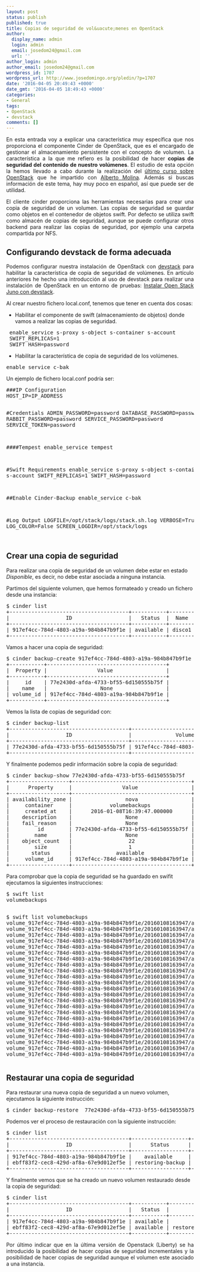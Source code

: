 ```yaml
---
layout: post
status: publish
published: true
title: Copias de seguridad de vol&uacute;menes en OpenStack
author:
  display_name: admin
  login: admin
  email: josedom24@gmail.com
  url: ''
author_login: admin
author_email: josedom24@gmail.com
wordpress_id: 1707
wordpress_url: http://www.josedomingo.org/pledin/?p=1707
date: '2016-04-05 20:49:43 +0000'
date_gmt: '2016-04-05 18:49:43 +0000'
categories:
- General
tags:
- OpenStack
- devstack
comments: []
---
```

<p style="text-align: justify;">En esta entrada voy a explicar una caracter&iacute;stica muy espec&iacute;fica que nos proporciona el componente Cinder de OpenStack, que es el encargado de gestionar el almacenamiento persistente con el concepto de volumen. La caracter&iacute;stica a la que me refiero es la posibilidad de hacer <strong>copias de seguridad del contenido de nuestro vol&uacute;menes</strong>. El estudio de esta opci&oacute;n la hemos llevado a cabo durante la realizaci&oacute;n del <a href="http://iesgn.github.io/emergya">&uacute;ltimo curso sobre OpenStack</a> que he impartido con <a href="http://albertomolina.wordpress.com/">Alberto Molina</a>. Adem&aacute;s si buscas informaci&oacute;n de este tema, hay muy poco en espa&ntilde;ol, as&iacute; que puede ser de utilidad.</p>
<p style="text-align: justify;">El cliente cinder proporciona las herramientas necesarias para crear una copia de seguridad de un volumen. Las copias de seguridad se guardar como objetos en el contenedor de objetos swift. Por defecto se utiliza swift como almac&eacute;n de copias de seguridad, aunque se puede configurar otros backend para realizar las copias de seguridad, por ejemplo una carpeta compartida por NFS.</p>
<h2>Configurando devstack de forma adecuada</h2>
<p style="text-align: justify;">Podemos configurar nuestra instalaci&oacute;n de OpenStack con <a href="http://docs.openstack.org/developer/devstack/">devstack</a> para habilitar la caracter&iacute;stica de copia de seguridad de vol&uacute;menes. En art&iacute;culo anteriores he hecho una introducci&oacute;n al uso de devstack para realizar una instalaci&oacute;n de OpenStack en un entorno de pruebas: <a href="http://www.josedomingo.org/pledin/2014/11/instalar-open-stack-juno-con-devstack/">Instalar Open Stack Juno con devstack</a>.</p>
<p>Al crear nuestro fichero local.conf, tenemos que tener en cuenta dos cosas:</p>
<ul>
<li>Habilitar el componente de swift (almacenamiento de objetos) donde vamos a realizar las copias de seguridad.</li>
</ul>
<pre> enable_service s-proxy s-object s-container s-account
 SWIFT_REPLICAS=1
 SWIFT_HASH=password</pre>
<ul>
<li>Habilitar la caracter&iacute;stica de copia de seguridad de los vol&uacute;menes.</li>
</ul>
<pre>enable_service c-bak
</pre>
<p><!--more-->Un ejemplo de fichero local.conf podr&iacute;a ser:</p>
<pre>###IP Configuration
HOST_IP=IP_ADDRESS

#Credentials
ADMIN_PASSWORD=password
DATABASE_PASSWORD=password
RABBIT_PASSWORD=password
SERVICE_PASSWORD=password
SERVICE_TOKEN=password

####Tempest
enable_service tempest

#Swift Requirements
enable_service s-proxy s-object s-container s-account
SWIFT_REPLICAS=1
SWIFT_HASH=password

##Enable Cinder-Backup
enable_service c-bak

#Log Output
LOGFILE=/opt/stack/logs/stack.sh.log
VERBOSE=True
LOG_COLOR=False
SCREEN_LOGDIR=/opt/stack/logs

</pre>
<h2 id="crear-una-copia-de-seguridad">Crear una copia de seguridad</h2>
<p>Para realizar una copia de seguridad de un volumen debe estar en estado <em>Disponible</em>, es decir, no debe estar asociada a ninguna instancia.</p>
<p>Partimos del siguiente volumen, que hemos formateado y creado un fichero desde una instancia:</p>
<pre>$ cinder list
+--------------------------------------+-----------+--------+------+-------------+----------+-------------+
|                  ID                  |   Status  |  Name  | Size | Volume Type | Bootable | Attached to |
+--------------------------------------+-----------+--------+------+-------------+----------+-------------+
| 917ef4cc-784d-4803-a19a-984b847b9f1e | available | disco1 |  1   | lvmdriver-1 |  false   |             |
+--------------------------------------+-----------+--------+------+-------------+----------+-------------+
</pre>
<p>Vamos a hacer una copia de seguridad:</p>
<pre>$ cinder backup-create 917ef4cc-784d-4803-a19a-984b847b9f1e
+-----------+--------------------------------------+
|  Property |                Value                 |
+-----------+--------------------------------------+
|     id    | 77e2430d-afda-4733-bf55-6d150555b75f |
|    name   |                 None                 |
| volume_id | 917ef4cc-784d-4803-a19a-984b847b9f1e |
+-----------+--------------------------------------+
</pre>
<p>Vemos la lista de copias de seguridad con:</p>
<pre>$ cinder backup-list
+--------------------------------------+--------------------------------------+-----------+------+------+--------------+---------------+
|                  ID                  |              Volume ID               |   Status  | Name | Size | Object Count |   Container   |
+--------------------------------------+--------------------------------------+-----------+------+------+--------------+---------------+
| 77e2430d-afda-4733-bf55-6d150555b75f | 917ef4cc-784d-4803-a19a-984b847b9f1e | available | None |  1   |      22      | volumebackups |
+--------------------------------------+--------------------------------------+-----------+------+------+--------------+---------------+
</pre>
<p>Y finalmente podemos pedir informaci&oacute;n sobre la copia de seguridad:</p>
<pre>$ cinder backup-show 77e2430d-afda-4733-bf55-6d150555b75f
+-------------------+--------------------------------------+
|      Property     |                Value                 |
+-------------------+--------------------------------------+
| availability_zone |                 nova                 |
|     container     |            volumebackups             |
|     created_at    |      2016-01-08T16:39:47.000000      |
|    description    |                 None                 |
|    fail_reason    |                 None                 |
|         id        | 77e2430d-afda-4733-bf55-6d150555b75f |
|        name       |                 None                 |
|    object_count   |                  22                  |
|        size       |                  1                   |
|       status      |              available               |
|     volume_id     | 917ef4cc-784d-4803-a19a-984b847b9f1e |
+-------------------+--------------------------------------+
</pre>
<p>Para comprobar que la copia de seguridad se ha guardado en swifit ejecutamos la siguientes instrucciones:</p>
<pre>$ swift list
volumebackups

$ swift list volumebackups
volume_917ef4cc-784d-4803-a19a-984b847b9f1e/20160108163947/az_nova_backup_77e2430d-afda-4733-bf55-6d150555b75f-00001
volume_917ef4cc-784d-4803-a19a-984b847b9f1e/20160108163947/az_nova_backup_77e2430d-afda-4733-bf55-6d150555b75f-00002
volume_917ef4cc-784d-4803-a19a-984b847b9f1e/20160108163947/az_nova_backup_77e2430d-afda-4733-bf55-6d150555b75f-00003
volume_917ef4cc-784d-4803-a19a-984b847b9f1e/20160108163947/az_nova_backup_77e2430d-afda-4733-bf55-6d150555b75f-00004
volume_917ef4cc-784d-4803-a19a-984b847b9f1e/20160108163947/az_nova_backup_77e2430d-afda-4733-bf55-6d150555b75f-00005
volume_917ef4cc-784d-4803-a19a-984b847b9f1e/20160108163947/az_nova_backup_77e2430d-afda-4733-bf55-6d150555b75f-00006
volume_917ef4cc-784d-4803-a19a-984b847b9f1e/20160108163947/az_nova_backup_77e2430d-afda-4733-bf55-6d150555b75f-00007
volume_917ef4cc-784d-4803-a19a-984b847b9f1e/20160108163947/az_nova_backup_77e2430d-afda-4733-bf55-6d150555b75f-00008
volume_917ef4cc-784d-4803-a19a-984b847b9f1e/20160108163947/az_nova_backup_77e2430d-afda-4733-bf55-6d150555b75f-00009
volume_917ef4cc-784d-4803-a19a-984b847b9f1e/20160108163947/az_nova_backup_77e2430d-afda-4733-bf55-6d150555b75f-00010
volume_917ef4cc-784d-4803-a19a-984b847b9f1e/20160108163947/az_nova_backup_77e2430d-afda-4733-bf55-6d150555b75f-00011
volume_917ef4cc-784d-4803-a19a-984b847b9f1e/20160108163947/az_nova_backup_77e2430d-afda-4733-bf55-6d150555b75f-00012
volume_917ef4cc-784d-4803-a19a-984b847b9f1e/20160108163947/az_nova_backup_77e2430d-afda-4733-bf55-6d150555b75f-00013
volume_917ef4cc-784d-4803-a19a-984b847b9f1e/20160108163947/az_nova_backup_77e2430d-afda-4733-bf55-6d150555b75f-00014
volume_917ef4cc-784d-4803-a19a-984b847b9f1e/20160108163947/az_nova_backup_77e2430d-afda-4733-bf55-6d150555b75f-00015
volume_917ef4cc-784d-4803-a19a-984b847b9f1e/20160108163947/az_nova_backup_77e2430d-afda-4733-bf55-6d150555b75f-00016
volume_917ef4cc-784d-4803-a19a-984b847b9f1e/20160108163947/az_nova_backup_77e2430d-afda-4733-bf55-6d150555b75f-00017
volume_917ef4cc-784d-4803-a19a-984b847b9f1e/20160108163947/az_nova_backup_77e2430d-afda-4733-bf55-6d150555b75f-00018
volume_917ef4cc-784d-4803-a19a-984b847b9f1e/20160108163947/az_nova_backup_77e2430d-afda-4733-bf55-6d150555b75f-00019
volume_917ef4cc-784d-4803-a19a-984b847b9f1e/20160108163947/az_nova_backup_77e2430d-afda-4733-bf55-6d150555b75f-00020
volume_917ef4cc-784d-4803-a19a-984b847b9f1e/20160108163947/az_nova_backup_77e2430d-afda-4733-bf55-6d150555b75f-00021
volume_917ef4cc-784d-4803-a19a-984b847b9f1e/20160108163947/az_nova_backup_77e2430d-afda-4733-bf55-6d150555b75f_metadata
volume_917ef4cc-784d-4803-a19a-984b847b9f1e/20160108163947/az_nova_backup_77e2430d-afda-4733-bf55-6d150555b75f_sha256file
</pre>
<h2 id="restaurar-una-copia-de-seguridad">Restaurar una copia de seguridad</h2>
<p>Para restaurar una nueva copia de seguridad a un nuevo volumen, ejecutamos la siguiente instrucci&oacute;n:</p>
<pre>$ cinder backup-restore  77e2430d-afda-4733-bf55-6d150555b75f
</pre>
<p>Podemos ver el proceso de restauraci&oacute;n con la siguiente instrucci&oacute;n:</p>
<pre>$ cinder list
+--------------------------------------+------------------+-----------------------------------------------------+------+-------------+----------+-------------+
|                  ID                  |      Status      |                         Name                        | Size | Volume Type | Bootable | Attached to |
+--------------------------------------+------------------+-----------------------------------------------------+------+-------------+----------+-------------+
| 917ef4cc-784d-4803-a19a-984b847b9f1e |    available     |                        disco1                       |  1   | lvmdriver-1 |  false   |             |
| ebff83f2-cec8-429d-af8a-67e9d012ef5e | restoring-backup | restore_backup_77e2430d-afda-4733-bf55-6d150555b75f |  1   | lvmdriver-1 |  false   |             |
+--------------------------------------+------------------+-----------------------------------------------------+------+-------------+----------+-------------+	
</pre>
<p>Y finalmente vemos que se ha creado un nuevo volumen restaurado desde la copia de seguridad:</p>
<pre>$ cinder list
+--------------------------------------+-----------+-----------------------------------------------------+------+-------------+----------+-------------+
|                  ID                  |   Status  |                         Name                        | Size | Volume Type | Bootable | Attached to |
+--------------------------------------+-----------+-----------------------------------------------------+------+-------------+----------+-------------+
| 917ef4cc-784d-4803-a19a-984b847b9f1e | available |                        disco1                       |  1   | lvmdriver-1 |  false   |             |
| ebff83f2-cec8-429d-af8a-67e9d012ef5e | available | restore_backup_77e2430d-afda-4733-bf55-6d150555b75f |  1   | lvmdriver-1 |  false   |             |
+--------------------------------------+-----------+-----------------------------------------------------+------+-------------+----------+-------------+
</pre>
<p style="text-align: justify;">Por &uacute;ltimo indicar que en la &uacute;ltima versi&oacute;n de Openstack (Liberty) se ha introducido la posibilidad de hacer copias de seguridad incrementales y la posibilidad de hacer copias de seguridad aunque el volumen este asociado a una instancia.</p>
